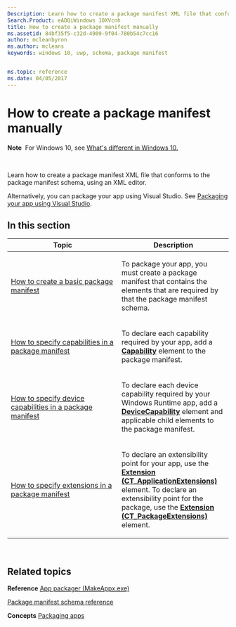 ```yaml
---
Description: Learn how to create a package manifest XML file that conforms to the package manifest schema, using an XML editor.
Search.Product: eADQiWindows 10XVcnh
title: How to create a package manifest manually
ms.assetid: 84bf35f5-c32d-4909-9f04-780b54c7cc16
author: mcleanbyron
ms.author: mcleans
keywords: windows 10, uwp, schema, package manifest


ms.topic: reference
ms.date: 04/05/2017
---
```


# How to create a package manifest manually


**Note**  For Windows 10, see [What's different in Windows 10.](uapmanifestschema/what-s-changed-in-windows-10.md)

 

Learn how to create a package manifest XML file that conforms to the package manifest schema, using an XML editor.

Alternatively, you can package your app using Visual Studio. See [Packaging your app using Visual Studio](https://msdn.microsoft.com/windows/uwp/packaging/index).

## In this section


<table>
<colgroup>
<col width="50%" />
<col width="50%" />
</colgroup>
<thead>
<tr class="header">
<th>Topic</th>
<th>Description</th>
</tr>
</thead>
<tbody>
<tr class="odd">
<td><p><a href="how-to-create-a-basic-package-manifest.md">How to create a basic package manifest</a> </p></td>
<td><p>To package your app, you must create a package manifest that contains the elements that are required by that the package manifest schema.</p></td>
</tr>
<tr class="even">
<td><p><a href="how-to-specify-capabilities-in-a-package-manifest.md">How to specify capabilities in a package manifest</a> </p></td>
<td><p>To declare each capability required by your app, add a <a href="appxmanifestschema/element-capability.md"><strong>Capability</strong></a>  element to the package manifest.</p></td>
</tr>
<tr class="odd">
<td><p><a href="how-to-specify-device-capabilities-in-a-package-manifest.md">How to specify device capabilities in a package manifest</a> </p></td>
<td><p>To declare each device capability required by your Windows Runtime app, add a <a href="appxmanifestschema/element-devicecapability.md"><strong>DeviceCapability</strong></a>  element and applicable child elements to the package manifest.</p></td>
</tr>
<tr class="even">
<td><p><a href="how-to-specify-extension-points-in-a-package-manifest.md">How to specify extensions in a package manifest</a> </p></td>
<td><p>To declare an extensibility point for your app, use the <a href="appxmanifestschema/element-1-extension.md"><strong>Extension (CT_ApplicationExtensions)</strong></a>  element. To declare an extensibility point for the package, use the <a href="appxmanifestschema/element-extension.md"><strong>Extension (CT_PackageExtensions)</strong></a> element.</p></td>
</tr>
</tbody>
</table>

 

## Related topics


**Reference**
[App packager (MakeAppx.exe)](https://msdn.microsoft.com/library/windows/desktop/hh446767)

[Package manifest schema reference](appxmanifestschema/schema-root.md)

**Concepts**
[Packaging apps](https://msdn.microsoft.com/windows/uwp/packaging/index)

 

 



